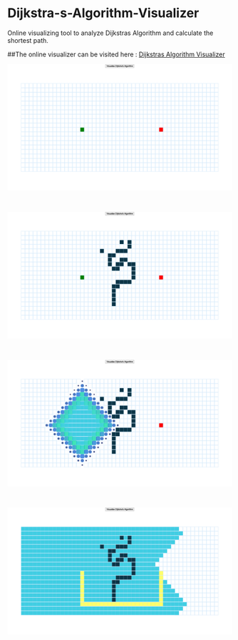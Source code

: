 # Dijkstra-s-Algorithm-Visualizer
Online visualizing tool to analyze Dijkstras Algorithm and calculate the shortest path.

##The online visualizer can be visited here :
[Dijkstras Algorithm Visualizer](https://dijkstrasvisualizer.web.app)





![screen1](Screenshots/screen1.png)


<br>


![screen2](Screenshots/screen2.png)


<br>


![screen3](Screenshots/screen3.png)


<br>


![screen4](Screenshots/screen4.png)
